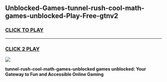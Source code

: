 
## Unblocked-Games-tunnel-rush-cool-math-games-unblocked-Play-Free-gtnv2
<h3>
<a href="https://premium76.site?title=tunnel-rush-cool-math-games-unblocked&ref=12A">CLICK TO PLAY</a></h3>
<hr>

<h3>
<a href="https://premium76.site?title=tunnel-rush-cool-math-games-unblocked&ref=12A">CLICK 2 PLAY</a>
  
</h3>

<a href="https://premium76.site?title=tunnel-rush-cool-math-games-unblocked&ref=12A"><img src="https://clearcache.store/games.png"></a>


**tunnel-rush-cool-math-games-unblocked games unblocked: Your Gateway to Fun and Accessible Online Gaming**
